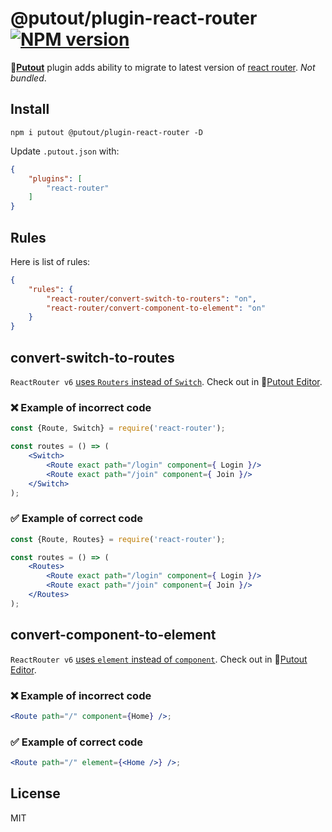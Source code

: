 # @putout/plugin-react-router [![NPM version][NPMIMGURL]][NPMURL]

[NPMIMGURL]: https://img.shields.io/npm/v/@putout/plugin-react-router.svg?style=flat&longCache=true
[NPMURL]: https://npmjs.org/package/@putout/plugin-react-router "npm"

🐊[**Putout**](https://github.com/coderaiser/putout) plugin adds ability to migrate to latest version of [react router](https://reactrouter.com/docs/en/v6/upgrading/v5). *Not bundled*.

## Install

```
npm i putout @putout/plugin-react-router -D
```

Update `.putout.json` with:

```json
{
    "plugins": [
        "react-router"
    ]
}
```

## Rules

Here is list of rules:

```json
{
    "rules": {
        "react-router/convert-switch-to-routers": "on",
        "react-router/convert-component-to-element": "on"
    }
}
```

## convert-switch-to-routes

`ReactRouter v6` [uses `Routers` instead of `Switch`](https://reactrouter.com/en/6.6.2/components/routes#routes). Check out in 🐊[Putout Editor](https://putout.cloudcmd.io/#/gist/2030cd7141bf5f02bef896b19b9400ea/a1364326157c85b9e8fa33b6c87cb77ca5a2792f).

### ❌ Example of incorrect code

```jsx
const {Route, Switch} = require('react-router');

const routes = () => (
    <Switch>
        <Route exact path="/login" component={ Login }/>
        <Route exact path="/join" component={ Join }/>
    </Switch>
);
```

### ✅ Example of correct code

```jsx
const {Route, Routes} = require('react-router');

const routes = () => (
    <Routes>
        <Route exact path="/login" component={ Login }/>
        <Route exact path="/join" component={ Join }/>
    </Routes>
);
```

## convert-component-to-element

`ReactRouter v6` [uses `element` instead of `component`](https://reactrouter.com/en/6.6.2/route/route#dynamic-segments). Check out in 🐊[Putout Editor](https://putout.cloudcmd.io/#/gist/7fb5cf000b6a61d4003fccf2fcb39da3/1de6534c6151a20e021b3508e027fb0ee2449b0c).

### ❌ Example of incorrect code

```jsx
<Route path="/" component={Home} />;
```

### ✅ Example of correct code

```jsx
<Route path="/" element={<Home />} />;
```

## License

MIT
